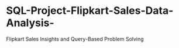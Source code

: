 # SQL-Project-Flipkart-Sales-Data-Analysis-
Flipkart Sales  Insights and Query-Based Problem Solving
